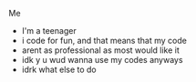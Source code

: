 Me 
- I'm a teenager 
- i code for fun, and that means that my code 
- arent as professional as most would like it
- idk y u wud wanna use my codes anyways 
- idrk what else to do 
